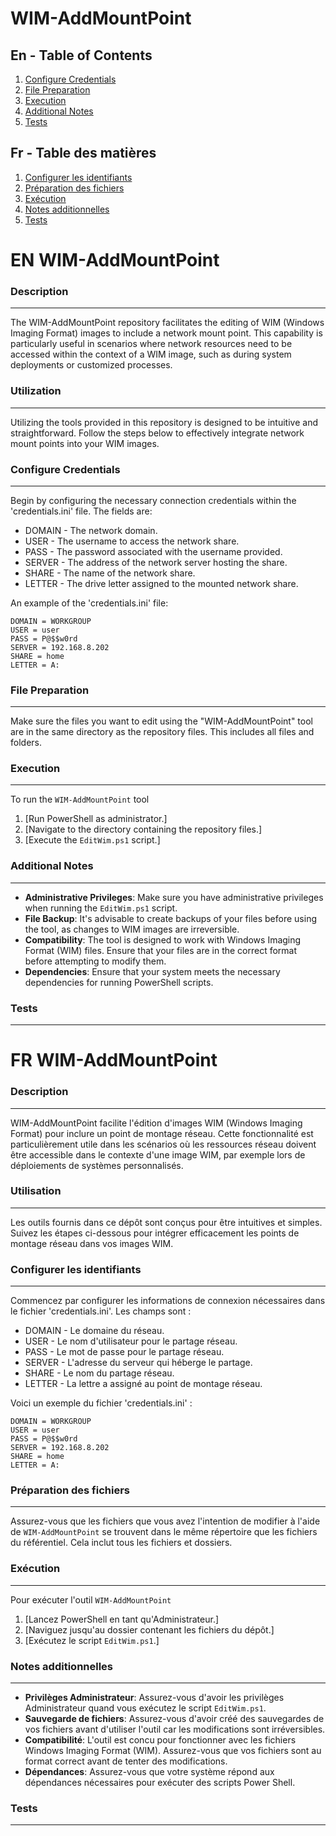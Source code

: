 # WIM-AddMountPoint

## En - Table of Contents
1. [Configure Credentials](#en-configure-credentials)
2. [File Preparation](#en-file-preparation)
3. [Execution](#en-execution)
4. [Additional Notes](#en-additional-notes)
5. [Tests](#en-test)

## Fr - Table des matières
1. [Configurer les identifiants](#fr-configure-credentials)
2. [Préparation des fichiers](#fr-file-preparation)
3. [Exécution](#fr-execution)
4. [Notes additionnelles](#fr-additional-notes)
5. [Tests](#fr-test)

# EN WIM-AddMountPoint

### Description
***
The WIM-AddMountPoint repository facilitates the editing of WIM (Windows Imaging Format) images to include a network mount point. This capability is particularly useful in scenarios where network resources need to be accessed within the context of a WIM image, such as during system deployments or customized processes.

### Utilization
***
Utilizing the tools provided in this repository is designed to be intuitive and straightforward. Follow the steps below to effectively integrate network mount points into your WIM images.


### Configure Credentials
<a name="en-configure-credentials"></a>
***
Begin by configuring the necessary connection credentials within the 'credentials.ini' file. The fields are:
* DOMAIN - The network domain.
* USER - The username to access the network share.
* PASS - The password associated with the username provided.
* SERVER - The address of the network server hosting the share.
* SHARE - The name of the network share.
* LETTER - The drive letter assigned to the mounted network share.

An example of the 'credentials.ini' file:
```
DOMAIN = WORKGROUP
USER = user
PASS = P@$$w0rd
SERVER = 192.168.8.202
SHARE = home
LETTER = A:
```

### File Preparation
<a name="en-file-preparation"></a>
***
Make sure the files you want to edit using the "WIM-AddMountPoint" tool are in the same directory as the repository files. This includes all files and folders.

### Execution
<a name="en-execution"></a>
***
To run the `WIM-AddMountPoint` tool
1. [Run PowerShell as administrator.]
2. [Navigate to the directory containing the repository files.]
3. [Execute the `EditWim.ps1` script.]

### Additional Notes
<a name="en-additional-notes"></a>
***
* **Administrative Privileges**: Make sure you have administrative privileges when running the `EditWim.ps1` script.
* **File Backup**: It's advisable to create backups of your files before using the tool, as changes to WIM images are irreversible.
* **Compatibility**: The tool is designed to work with Windows Imaging Format (WIM) files. Ensure that your files are in the correct format before attempting to modify them.
* **Dependencies**: Ensure that your system meets the necessary dependencies for running PowerShell scripts.

### Tests
<a name="en-test"></a>
***

# FR WIM-AddMountPoint

### Description
***
WIM-AddMountPoint facilite l'édition d'images WIM (Windows Imaging Format) pour inclure un point de montage réseau. Cette fonctionnalité est particulièrement utile dans les scénarios où les ressources réseau doivent être accessible dans le contexte d'une image WIM, par exemple lors de déploiements de systèmes personnalisés.

### Utilisation
***
Les outils fournis dans ce dépôt sont conçus pour être intuitives et simples. Suivez les étapes ci-dessous pour intégrer efficacement les points de montage réseau dans vos images WIM.

### Configurer les identifiants
<a name="fr-configure-credentials"></a>
***
Commencez par configurer les informations de connexion nécessaires dans le fichier 'credentials.ini'. Les champs sont :
* DOMAIN - Le domaine du réseau.
* USER - Le nom d'utilisateur pour le partage réseau.
* PASS - Le mot de passe pour le partage réseau.
* SERVER - L'adresse du serveur qui héberge le partage.
* SHARE - Le nom du partage réseau.
* LETTER - La lettre a assigné au point de montage réseau.

Voici un exemple du fichier 'credentials.ini' :
```
DOMAIN = WORKGROUP
USER = user
PASS = P@$$w0rd
SERVER = 192.168.8.202
SHARE = home
LETTER = A:
```

### Préparation des fichiers
<a name="fr-file-preparation"></a>
***
Assurez-vous que les fichiers que vous avez l'intention de modifier à l'aide de `WIM-AddMountPoint` se trouvent dans le même répertoire que les fichiers du référentiel. Cela inclut tous les fichiers et dossiers.

### Exécution
<a name="fr-execution"></a>
***
Pour exécuter l'outil `WIM-AddMountPoint`
1. [Lancez PowerShell en tant qu'Administrateur.]
2. [Naviguez jusqu'au dossier contenant les fichiers du dépôt.]
3. [Exécutez le script `EditWim.ps1`.]

### Notes additionnelles
<a name="fr-additional-notes"></a>
***
* **Privilèges Administrateur**: Assurez-vous d'avoir les privilèges Administrateur quand vous exécutez le script `EditWim.ps1`.
* **Sauvegarde de fichiers**: Assurez-vous d'avoir créé des sauvegardes de vos fichiers avant d'utiliser l'outil car les modifications sont irréversibles.
* **Compatibilité**: L'outil est concu pour fonctionner avec les fichiers Windows Imaging Format (WIM). Assurez-vous que vos fichiers sont au format correct avant de tenter des modifications.
* **Dépendances**: Assurez-vous que votre système répond aux dépendances nécessaires pour exécuter des scripts Power Shell.

### Tests
<a name="fr-test"></a>
***
